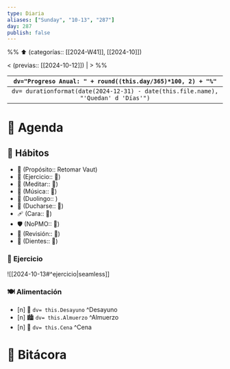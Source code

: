 ```yaml
---
type: Diaria
aliases: ["Sunday", "10-13", "287"]
day: 287
publish: false
---
```


%% ⬆️ (categorías:: [[2024-W41]], [[2024-10]])

< (previas:: [[2024-10-12]]) | > %%

|                                      `dv="Progreso Anual: " + round((this.day/365)*100, 2) + "%"`                                      |
|:--------------------------------------------------------------------------------------------------------------------------------------:|
| `dv= durationformat(date(2024-12-31) - date(this.file.name), "'Quedan' d 'Días'")` |

# 📌 Agenda

## 🔂 Hábitos

- 🏁 (Propósito:: Retomar Vaut)
- 💪 (Ejercicio:: 🤍)
- 🧘 (Meditar:: 🤍)
- 🎼 (Música:: 🤍)
- 🦉 (Duolingo:: )
- 🚿 (Ducharse::  🤍)
- 🩹 (Cara:: 🤍) 
- 🛡️ (NoPMO:: 🤍)
- 📅 (Revisión:: 💜)
- 🦷 (Dientes::  🤍)

### 💪 Ejercicio


![[2024-10-13#^ejercicio|seamless]]


###  🍽️ Alimentación

- [n] 🌄 `dv= this.Desayuno` ^Desayuno
- [n] 🏙️ `dv= this.Almuerzo` ^Almuerzo
- [n] 🌃 `dv= this.Cena` ^Cena

# 📒 Bitácora







